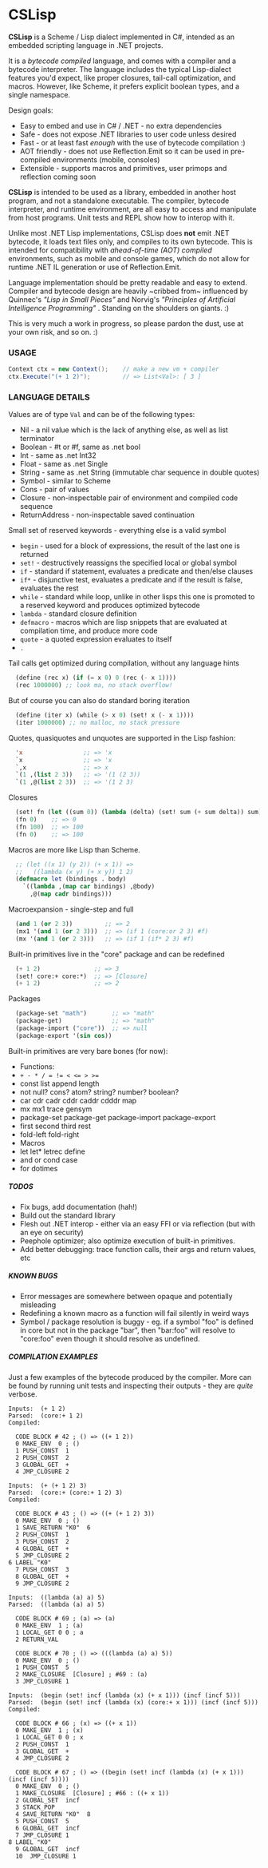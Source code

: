 CSLisp
=======

**CSLisp** is a Scheme / Lisp dialect implemented in C#, intended as an embedded scripting language in .NET projects.

It is a _bytecode compiled_ language, and comes with a compiler and a bytecode interpreter. The language includes the typical Lisp-dialect features you'd expect, like proper closures, tail-call optimization, and macros. However, like Scheme, it prefers explicit boolean types, and a single namespace. 

Design goals:
- Easy to embed and use in C# / .NET - no extra dependencies
- Safe - does not expose .NET libraries to user code unless desired
- Fast - or at least fast _enough_ with the use of bytecode compilation :)
- AOT friendly - does not use Reflection.Emit so it can be used in pre-compiled environments (mobile, consoles)
- Extensible - supports macros and primitives, user primops and reflection coming soon 

**CSLisp** is intended to be used as a library, embedded in another host program, and not a standalone executable. The compiler, bytecode interpreter, and runtime environment, are all easy to access and manipulate from host programs. Unit tests and REPL show how to interop with it.

Unlike most .NET Lisp implementations, CSLisp does **not** emit .NET bytecode, it loads text files only, and compiles to its own bytecode. This is intended for compatibility with _ahead-of-time (AOT) compiled_ environments, such as mobile and console games, which do not allow for runtime .NET IL generation or use of Reflection.Emit.

Language implementation should be pretty readable and easy to extend. Compiler and bytecode design are heavily ~cribbed from~ influenced by Quinnec's *"Lisp in Small Pieces"* and Norvig's *"Principles of Artificial Intelligence Programming"* . Standing on the shoulders on giants. :)  

This is very much a work in progress, so please pardon the dust, use at your own risk, and so on. :)



### USAGE

```csharp
Context ctx = new Context();	// make a new vm + compiler
ctx.Execute("(+ 1 2)");         // => List<Val>: [ 3 ]
```


### LANGUAGE DETAILS

Values are of type `Val` and can be of the following types:
-  Nil - a nil value which is the lack of anything else, as well as list terminator
-  Boolean - #t or #f, same as .net bool
-  Int - same as .net Int32
-  Float - same as .net Single
-  String - same as .net String (immutable char sequence in double quotes)
-  Symbol - similar to Scheme
-  Cons - pair of values
-  Closure - non-inspectable pair of environment and compiled code sequence
-  ReturnAddress - non-inspectable saved continuation

Small set of reserved keywords - everything else is a valid symbol
-  `begin` - used for a block of expressions, the result of the last one is returned
-  `set!` - destructively reassigns the specified local or global symbol
-  `if` - standard if statement, evaluates a predicate and then/else clauses
-  `if*` - disjunctive test, evaluates a predicate and if the result is false, evaluates the rest
-  `while` - standard while loop, unlike in other lisps this one is promoted to a reserved keyword and produces optimized bytecode
-  `lambda` - standard closure definition
-  `defmacro` - macros which are lisp snippets that are evaluated at compilation time, and produce more code
-  `quote` - a quoted expression evaluates to itself
-  `.`

Tail calls get optimized during compilation, without any language hints
```lisp
  (define (rec x) (if (= x 0) 0 (rec (- x 1))))
  (rec 1000000) ;; look ma, no stack overflow!
```

But of course you can also do standard boring iteration
```lisp
  (define (iter x) (while (> x 0) (set! x (- x 1))))
  (iter 1000000) ;; no malloc, no stack pressure
```

Quotes, quasiquotes and unquotes are supported in the Lisp fashion:
```lisp
  'x                 ;; => 'x
  `x                 ;; => 'x
  `,x                ;; => x
  `(1 ,(list 2 3))   ;; => '(1 (2 3))
  `(1 ,@(list 2 3))  ;; => '(1 2 3)
```

Closures
```lisp
  (set! fn (let ((sum 0)) (lambda (delta) (set! sum (+ sum delta)) sum))) 
  (fn 0)    ;; => 0
  (fn 100)  ;; => 100
  (fn 0)    ;; => 100
```

Macros are more like Lisp than Scheme. 
```lisp
  ;; (let ((x 1) (y 2)) (+ x 1)) => 
  ;;   ((lambda (x y) (+ x y)) 1 2)
  (defmacro let (bindings . body) 
    `((lambda ,(map car bindings) ,@body) 
      ,@(map cadr bindings)))
```

Macroexpansion - single-step and full
```lisp
  (and 1 (or 2 3))         ;; => 2
  (mx1 '(and 1 (or 2 3)))  ;; => (if 1 (core:or 2 3) #f)
  (mx '(and 1 (or 2 3)))   ;; => (if 1 (if* 2 3) #f)
```

Built-in primitives live in the "core" package and can be redefined
```lisp
  (+ 1 2)               ;; => 3
  (set! core:+ core:*)  ;; => [Closure]
  (+ 1 2)               ;; => 2
```

Packages 
```lisp
  (package-set "math")       ;; => "math"
  (package-get)              ;; => "math"
  (package-import ("core"))  ;; => null
  (package-export '(sin cos))
```

Built-in primitives are very bare bones (for now):
-  Functions:
  -  `+ - * / = != < <= > >=`
  -  const list append length
  -  not null? cons? atom? string? number? boolean?
  -  car cdr cadr cddr caddr cdddr map
  -  mx mx1 trace gensym
  -  package-set package-get package-import package-export
  -  first second third rest
  -  fold-left fold-right
-  Macros
  -  let let* letrec define
  -  and or cond case
  -  for dotimes
  


##### TODOS

- Fix bugs, add documentation (hah!)
- Build out the standard library
- Flesh out .NET interop - either via an easy FFI or via reflection (but with an eye on security)
- Peephole optimizer; also optimize execution of built-in primitives.
- Add better debugging: trace function calls, their args and return values, etc


##### KNOWN BUGS

- Error messages are somewhere between opaque and potentially misleading
- Redefining a known macro as a function will fail silently in weird ways
- Symbol / package resolution is buggy - eg. if a symbol "foo" is defined in core 
  but not in the package "bar", then "bar:foo" will resolve to "core:foo" 
  even though it should resolve as undefined.



#####  COMPILATION EXAMPLES

Just a few examples of the bytecode produced by the compiler. More can be found by running unit tests and inspecting their outputs - they are _quite_ verbose.

```
Inputs:  (+ 1 2)
Parsed:  (core:+ 1 2)
Compiled:

  CODE BLOCK # 42 ; () => ((+ 1 2))
  0 MAKE_ENV  0 ; ()
  1 PUSH_CONST  1
  2 PUSH_CONST  2
  3 GLOBAL_GET  +
  4 JMP_CLOSURE 2

Inputs:  (+ (+ 1 2) 3)
Parsed:  (core:+ (core:+ 1 2) 3)
Compiled:

  CODE BLOCK # 43 ; () => ((+ (+ 1 2) 3))
  0 MAKE_ENV  0 ; ()
  1 SAVE_RETURN "K0"  6
  2 PUSH_CONST  1
  3 PUSH_CONST  2
  4 GLOBAL_GET  +
  5 JMP_CLOSURE 2
6 LABEL "K0"
  7 PUSH_CONST  3
  8 GLOBAL_GET  +
  9 JMP_CLOSURE 2

Inputs:  ((lambda (a) a) 5)
Parsed:  ((lambda (a) a) 5)

  CODE BLOCK # 69 ; (a) => (a)
  0 MAKE_ENV  1 ; (a)
  1 LOCAL_GET 0 0 ; a
  2 RETURN_VAL

  CODE BLOCK # 70 ; () => (((lambda (a) a) 5))
  0 MAKE_ENV  0 ; ()
  1 PUSH_CONST  5
  2 MAKE_CLOSURE  [Closure] ; #69 : (a)
  3 JMP_CLOSURE 1

Inputs:  (begin (set! incf (lambda (x) (+ x 1))) (incf (incf 5)))
Parsed:  (begin (set! incf (lambda (x) (core:+ x 1))) (incf (incf 5)))
Compiled:

  CODE BLOCK # 66 ; (x) => ((+ x 1))
  0 MAKE_ENV  1 ; (x)
  1 LOCAL_GET 0 0 ; x
  2 PUSH_CONST  1
  3 GLOBAL_GET  +
  4 JMP_CLOSURE 2

  CODE BLOCK # 67 ; () => ((begin (set! incf (lambda (x) (+ x 1))) (incf (incf 5))))
  0 MAKE_ENV  0 ; ()
  1 MAKE_CLOSURE  [Closure] ; #66 : ((+ x 1))
  2 GLOBAL_SET  incf
  3 STACK_POP
  4 SAVE_RETURN "K0"  8
  5 PUSH_CONST  5
  6 GLOBAL_GET  incf
  7 JMP_CLOSURE 1
8 LABEL "K0"
  9 GLOBAL_GET  incf
  10  JMP_CLOSURE 1

```


